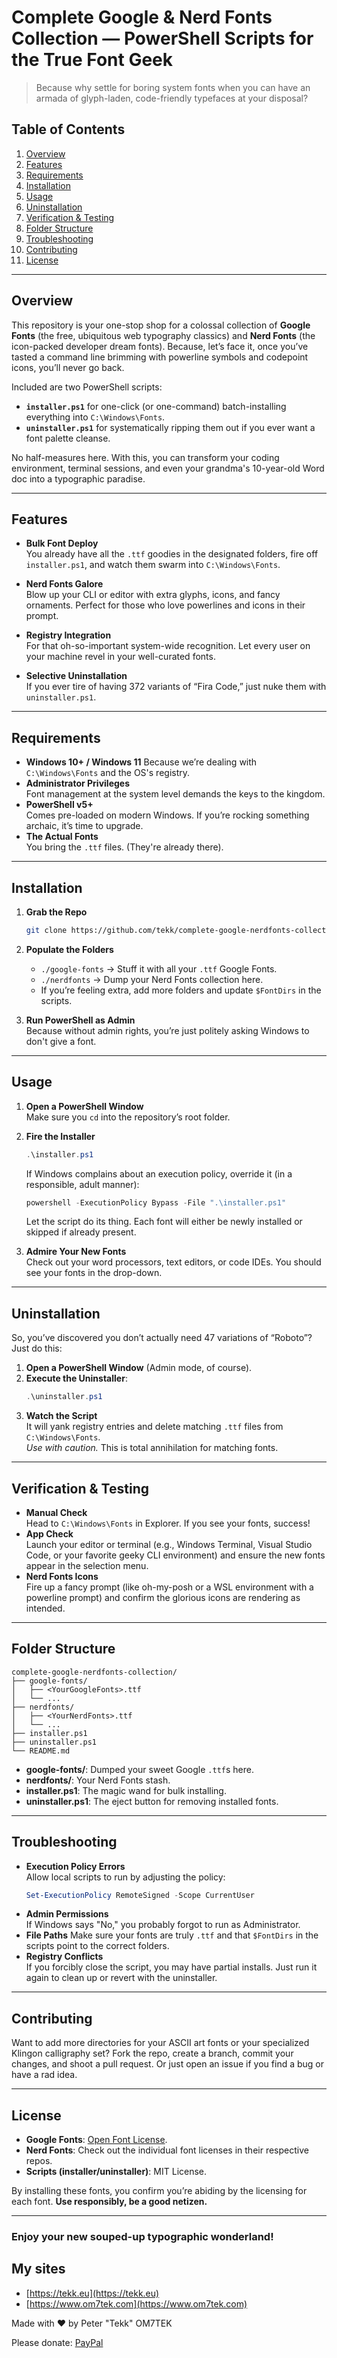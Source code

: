 # Complete Google & Nerd Fonts Collection — PowerShell Scripts for the True Font Geek

> Because why settle for boring system fonts when you can have an armada of glyph-laden, code-friendly typefaces at your disposal?

## Table of Contents

1. [Overview](#overview)
2. [Features](#features)
3. [Requirements](#requirements)
4. [Installation](#installation)
5. [Usage](#usage)
6. [Uninstallation](#uninstallation)
7. [Verification & Testing](#verification--testing)
8. [Folder Structure](#folder-structure)
9. [Troubleshooting](#troubleshooting)
10. [Contributing](#contributing)
11. [License](#license)

---

## Overview

This repository is your one-stop shop for a colossal collection of **Google Fonts** (the free, ubiquitous web typography classics) and **Nerd Fonts** (the icon-packed developer dream fonts). Because, let’s face it, once you’ve tasted a command line brimming with powerline symbols and codepoint icons, you’ll never go back.

Included are two PowerShell scripts:

- **`installer.ps1`** for one-click (or one-command) batch-installing everything into `C:\Windows\Fonts`.
- **`uninstaller.ps1`** for systematically ripping them out if you ever want a font palette cleanse.

No half-measures here. With this, you can transform your coding environment, terminal sessions, and even your grandma's 10-year-old Word doc into a typographic paradise.

---

## Features

- **Bulk Font Deploy**  
  You already have all the `.ttf` goodies in the designated folders, fire off `installer.ps1`, and watch them swarm into `C:\Windows\Fonts`.

- **Nerd Fonts Galore**  
  Blow up your CLI or editor with extra glyphs, icons, and fancy ornaments. Perfect for those who love powerlines and icons in their prompt.

- **Registry Integration**  
  For that oh-so-important system-wide recognition. Let every user on your machine revel in your well-curated fonts.

- **Selective Uninstallation**  
  If you ever tire of having 372 variants of “Fira Code,” just nuke them with `uninstaller.ps1`.

---

## Requirements

- **Windows 10+ / Windows 11** 
  Because we’re dealing with `C:\Windows\Fonts` and the OS's registry.  
- **Administrator Privileges**  
  Font management at the system level demands the keys to the kingdom.  
- **PowerShell v5+**  
  Comes pre-loaded on modern Windows. If you’re rocking something archaic, it’s time to upgrade.  
- **The Actual Fonts**  
  You bring the `.ttf` files. (They're already there).

---

## Installation

1. **Grab the Repo**  
   ```bash
   git clone https://github.com/tekk/complete-google-nerdfonts-collection.git
   ```

2. **Populate the Folders**  
   - `./google-fonts` → Stuff it with all your `.ttf` Google Fonts.  
   - `./nerdfonts` → Dump your Nerd Fonts collection here.  
   - If you’re feeling extra, add more folders and update `$FontDirs` in the scripts.

3. **Run PowerShell as Admin**  
   Because without admin rights, you’re just politely asking Windows to don't give a font.

---

## Usage

1. **Open a PowerShell Window**  
   Make sure you `cd` into the repository’s root folder.

2. **Fire the Installer**  
   ```powershell
   .\installer.ps1
   ```
   If Windows complains about an execution policy, override it (in a responsible, adult manner):
   ```powershell
   powershell -ExecutionPolicy Bypass -File ".\installer.ps1"
   ```
   Let the script do its thing. Each font will either be newly installed or skipped if already present.

3. **Admire Your New Fonts**  
   Check out your word processors, text editors, or code IDEs. You should see your fonts in the drop-down.

---

## Uninstallation

So, you’ve discovered you don’t actually need 47 variations of “Roboto”? Just do this:

1. **Open a PowerShell Window** (Admin mode, of course).
2. **Execute the Uninstaller**:
   ```powershell
   .\uninstaller.ps1
   ```
3. **Watch the Script**  
   It will yank registry entries and delete matching `.ttf` files from `C:\Windows\Fonts`.  
   *Use with caution.* This is total annihilation for matching fonts.

---

## Verification & Testing

- **Manual Check**  
  Head to `C:\Windows\Fonts` in Explorer. If you see your fonts, success!
- **App Check**  
  Launch your editor or terminal (e.g., Windows Terminal, Visual Studio Code, or your favorite geeky CLI environment) and ensure the new fonts appear in the selection menu.
- **Nerd Fonts Icons**  
  Fire up a fancy prompt (like oh-my-posh or a WSL environment with a powerline prompt) and confirm the glorious icons are rendering as intended.

---

## Folder Structure

```
complete-google-nerdfonts-collection/
├── google-fonts/
│   ├── <YourGoogleFonts>.ttf
│   └── ...
├── nerdfonts/
│   ├── <YourNerdFonts>.ttf
│   └── ...
├── installer.ps1
├── uninstaller.ps1
└── README.md
```

- **google-fonts/**: Dumped your sweet Google `.ttf`s here.
- **nerdfonts/**: Your Nerd Fonts stash.
- **installer.ps1**: The magic wand for bulk installing.
- **uninstaller.ps1**: The eject button for removing installed fonts.

---

## Troubleshooting

- **Execution Policy Errors**  
  Allow local scripts to run by adjusting the policy:
  ```powershell
  Set-ExecutionPolicy RemoteSigned -Scope CurrentUser
  ```
- **Admin Permissions**  
  If Windows says "No," you probably forgot to run as Administrator.
- **File Paths**
  Make sure your fonts are truly `.ttf` and that `$FontDirs` in the scripts point to the correct folders.
- **Registry Conflicts**  
  If you forcibly close the script, you may have partial installs. Just run it again to clean up or revert with the uninstaller.

---

## Contributing

Want to add more directories for your ASCII art fonts or your specialized Klingon calligraphy set? Fork the repo, create a branch, commit your changes, and shoot a pull request. Or just open an issue if you find a bug or have a rad idea.

---

## License

- **Google Fonts**: [Open Font License](https://fonts.google.com/attribution).
- **Nerd Fonts**: Check out the individual font licenses in their respective repos.
- **Scripts (installer/uninstaller)**: MIT License.

By installing these fonts, you confirm you’re abiding by the licensing for each font. **Use responsibly, be a good netizen.**

--- 

### Enjoy your new souped-up typographic wonderland!


## My sites

- [https://tekk.eu](https://tekk.eu)
- [https://www.om7tek.com](https://www.om7tek.com)


Made with ❤️ by Peter "Tekk" OM7TEK

Please donate: [PayPal](https://paypal.me/tekkoooo)
